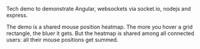 Tech demo to demonstrate Angular, websockets via socket.io, nodejs and express.

The demo is a shared mouse position heatmap. The more you hover a grid rectangle, the bluer it gets. But the heatmap is shared among all connected users: all their mouse positions get summed.
